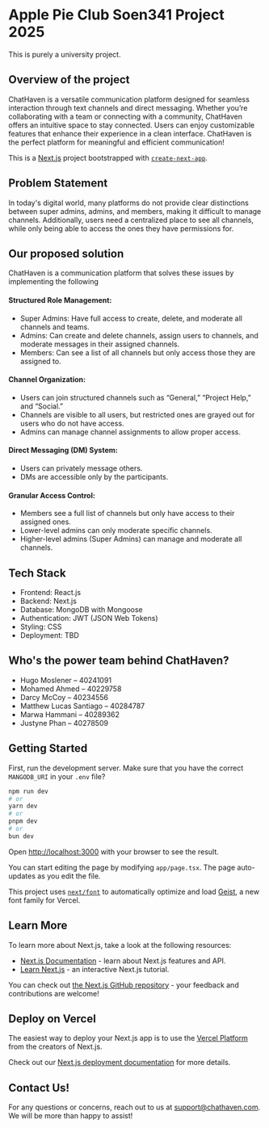 # Apple Pie Club Soen341 Project 2025

This is purely a university project.

## Overview of the project

ChatHaven is a versatile communication platform designed for seamless interaction through text channels and direct messaging. Whether you’re collaborating with a team or connecting with a community, ChatHaven offers an intuitive space to stay connected. Users can enjoy customizable features that enhance their experience in a clean interface. ChatHaven is the perfect platform for meaningful and efficient communication!

This is a [Next.js](https://nextjs.org) project bootstrapped with [`create-next-app`](https://nextjs.org/docs/app/api-reference/cli/create-next-app).

## Problem Statement

In today's digital world, many platforms do not provide clear distinctions between super admins, admins, and members, making it difficult to manage channels. Additionally, users need a centralized place to see all channels, while only being able to access the ones they have permissions for.

## Our proposed solution

ChatHaven is a communication platform that solves these issues by implementing the following

#### Structured Role Management:

- Super Admins: Have full access to create, delete, and moderate all channels and teams.
- Admins: Can create and delete channels, assign users to channels, and moderate messages in their assigned channels.
- Members: Can see a list of all channels but only access those they are assigned to.

#### Channel Organization:

- Users can join structured channels such as “General,” “Project Help,” and “Social.”
- Channels are visible to all users, but restricted ones are grayed out for users who do not have access.
- Admins can manage channel assignments to allow proper access.

#### Direct Messaging (DM) System:

- Users can privately message others.
- DMs are accessible only by the participants.

#### Granular Access Control:

- Members see a full list of channels but only have access to their assigned ones.
- Lower-level admins can only moderate specific channels.
- Higher-level admins (Super Admins) can manage and moderate all channels.

## Tech Stack

- Frontend: React.js
- Backend: Next.js
- Database: MongoDB with Mongoose
- Authentication: JWT (JSON Web Tokens)
- Styling: CSS
- Deployment: TBD

## Who's the power team behind ChatHaven?

- Hugo Moslener – 40241091
- Mohamed Ahmed – 40229758
- Darcy McCoy – 40234556
- Matthew Lucas Santiago – 40284787
- Marwa Hammani – 40289362
- Justyne Phan – 40278509

## Getting Started

First, run the development server.
Make sure that you have the correct `MANGODB_URI` in your `.env` file?

```bash
npm run dev
# or
yarn dev
# or
pnpm dev
# or
bun dev
```

Open [http://localhost:3000](http://localhost:3000) with your browser to see the result.

You can start editing the page by modifying `app/page.tsx`. The page auto-updates as you edit the file.

This project uses [`next/font`](https://nextjs.org/docs/app/building-your-application/optimizing/fonts) to automatically optimize and load [Geist](https://vercel.com/font), a new font family for Vercel.

## Learn More

To learn more about Next.js, take a look at the following resources:

- [Next.js Documentation](https://nextjs.org/docs) - learn about Next.js features and API.
- [Learn Next.js](https://nextjs.org/learn) - an interactive Next.js tutorial.

You can check out [the Next.js GitHub repository](https://github.com/vercel/next.js) - your feedback and contributions are welcome!

## Deploy on Vercel

The easiest way to deploy your Next.js app is to use the [Vercel Platform](https://vercel.com/new?utm_medium=default-template&filter=next.js&utm_source=create-next-app&utm_campaign=create-next-app-readme) from the creators of Next.js.

Check out our [Next.js deployment documentation](https://nextjs.org/docs/app/building-your-application/deploying) for more details.

## Contact Us!

For any questions or concerns, reach out to us at support@chathaven.com. We will be more than happy to assist!
